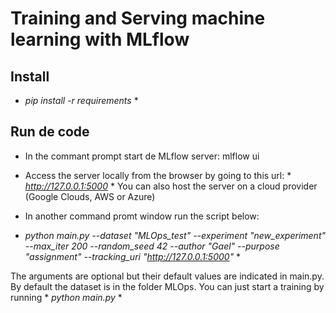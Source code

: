 

# Training and Serving machine learning with MLflow

## Install
* *pip install -r requirements* *

## Run de code 

- In the commant prompt start de MLflow server: mlflow ui

- Access the server locally from the browser by going to this url: * *http://127.0.0.1:5000* *
You can also host the server on a cloud provider (Google Clouds, AWS or Azure)

- In another command promt window run the script below:

* *python main.py --dataset "MLOps_test" --experiment "new_experiment" --max_iter 200 --random_seed 42 --author "Gael"  --purpose "assignment" --tracking_uri "http://127.0.0.1:5000"* *


The arguments are optional but their default values are indicated in main.py. By default the dataset is in the folder MLOps.
You can just start a training by running * *python main.py* *




